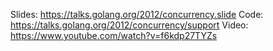 Slides: https://talks.golang.org/2012/concurrency.slide
Code: https://talks.golang.org/2012/concurrency/support
Video: https://www.youtube.com/watch?v=f6kdp27TYZs
